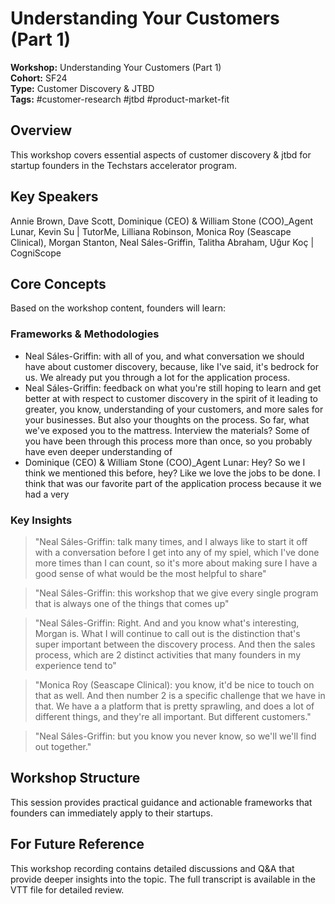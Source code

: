 # Understanding Your Customers (Part 1)

**Workshop:** Understanding Your Customers (Part 1)  
**Cohort:** SF24  
**Type:** Customer Discovery & JTBD  
**Tags:** #customer-research #jtbd #product-market-fit

## Overview

This workshop covers essential aspects of customer discovery & jtbd for startup founders in the Techstars accelerator program.

## Key Speakers

Annie Brown, Dave Scott, Dominique (CEO) & William Stone (COO)_Agent Lunar, Kevin Su | TutorMe, Lilliana Robinson, Monica Roy (Seascape Clinical), Morgan Stanton, Neal Sáles-Griffin, Talitha Abraham, Uğur Koç | CogniScope

## Core Concepts

Based on the workshop content, founders will learn:


### Frameworks & Methodologies

- Neal Sáles-Griffin: with all of you, and what conversation we should have about customer discovery, because, like I've said, it's bedrock for us. We already put you through a lot for the application process.
- Neal Sáles-Griffin: feedback on what you're still hoping to learn and get better at with respect to customer discovery in the spirit of it leading to greater, you know, understanding of your customers, and more sales for your businesses. But also your thoughts on the process. So far, what we've exposed you to the mattress. Interview the materials? Some of you have been through this process more than once, so you probably have even deeper understanding of
- Dominique (CEO) & William Stone (COO)_Agent Lunar: Hey? So we I think we mentioned this before, hey? Like we love the jobs to be done. I think that was our favorite part of the application process because it we had a very

### Key Insights

> "Neal Sáles-Griffin: talk many times, and I always like to start it off with a conversation before I get into any of my spiel, which I've done more times than I can count, so it's more about making sure I have a good sense of what would be the most helpful to share"

> "Neal Sáles-Griffin: this workshop that we give every single program that is always one of the things that comes up"

> "Neal Sáles-Griffin: Right. And and you know what's interesting, Morgan is. What I will continue to call out is the distinction that's super important between the discovery process. And then the sales process, which are 2 distinct activities that many founders in my experience tend to"

> "Monica Roy (Seascape Clinical): you know, it'd be nice to touch on that as well. And then number 2 is a specific challenge that we have in that. We have a a platform that is pretty sprawling, and does a lot of different things, and they're all important. But different customers."

> "Neal Sáles-Griffin: but you know you never know, so we'll we'll find out together."


## Workshop Structure

This session provides practical guidance and actionable frameworks that founders can immediately apply to their startups.

## For Future Reference

This workshop recording contains detailed discussions and Q&A that provide deeper insights into the topic. The full transcript is available in the VTT file for detailed review.
